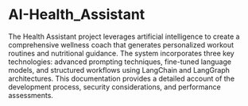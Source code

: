 # AI-Health_Assistant
The Health Assistant project leverages artificial intelligence to create a comprehensive wellness
coach that generates personalized workout routines and nutritional guidance. The system
incorporates three key technologies: advanced prompting techniques, fine-tuned language
models, and structured workflows using LangChain and LangGraph architectures. This
documentation provides a detailed account of the development process, security considerations,
and performance assessments.
